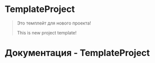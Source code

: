 # TemplateProject
> Это темплейт для нового проекта!
> 
> This is new project template!

# Документация - TemplateProject
